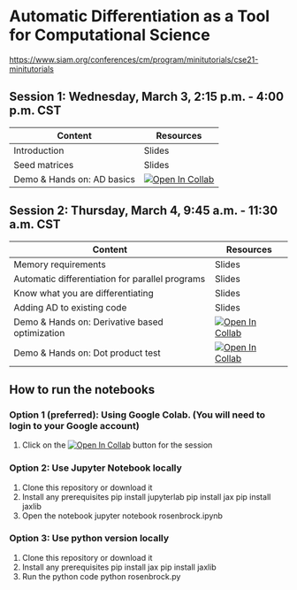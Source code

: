 # Automatic Differentiation as a Tool for Computational Science
https://www.siam.org/conferences/cm/program/minitutorials/cse21-minitutorials


## Session 1: Wednesday, March 3, 2:15 p.m. - 4:00 p.m. CST
| Content      | Resources |
| ----------- | ----------- |
| Introduction      | Slides       |
| Seed matrices   | Slides        |
| Demo & Hands on: AD basics | [![Open In Collab](https://colab.research.google.com/assets/colab-badge.svg)](https://colab.research.google.com/github/sriharikrishna/siamcse21/blob/main/rosenbrock.ipynb)|

## Session 2: Thursday, March 4, 9:45 a.m. - 11:30 a.m. CST
| Content      | Resources |
| ----------- | ----------- |
| Memory requirements      | Slides       |
| Automatic differentiation for parallel  programs  | Slides        |
|  Know what you are differentiating      | Slides       |
| Adding AD to existing code   | Slides        |
| Demo & Hands on: Derivative based optimization | [![Open In Collab](https://colab.research.google.com/assets/colab-badge.svg)](https://colab.research.google.com/github/sriharikrishna/siamcse21/blob/main/stream_vel_nonlinearopt_w_jax.ipynb)|
| Demo & Hands on: Dot product test | [![Open In Collab](https://colab.research.google.com/assets/colab-badge.svg)](https://colab.research.google.com/github/sriharikrishna/siamcse21/blob/main/rosenbrock_dot.ipynb)|

## How to run the notebooks
### Option 1 (preferred): Using Google Colab. (You will need to login to your Google account)
1. Click on the [![Open In Collab](https://colab.research.google.com/assets/colab-badge.svg)]() button for the session

### Option 2: Use Jupyter Notebook locally 
1. Clone this repository or download it
2. Install any prerequisites
        pip install jupyterlab
        pip install jax
        pip install jaxlib
3. Open the notebook
        jupyter notebook rosenbrock.ipynb

### Option 3: Use python version locally
1. Clone this repository or download it
2. Install any prerequisites
        pip install jax
        pip install jaxlib
3. Run the python code
        python rosenbrock.py

